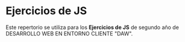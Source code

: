 ﻿# Ejercicios de JS 

Este repertorio se utiliza para los **Ejercicios de JS** de segundo año de DESARROLLO WEB EN ENTORNO CLIENTE "DAW".

